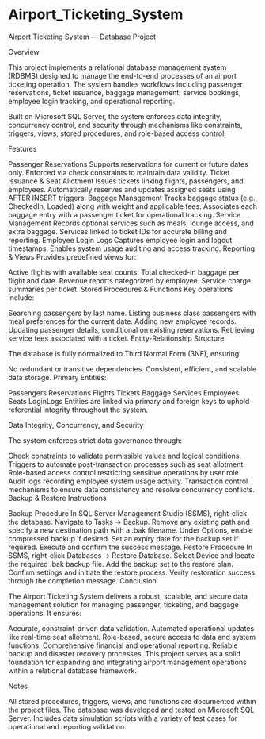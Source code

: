 # Airport_Ticketing_System
Airport Ticketing System — Database Project

Overview

This project implements a relational database management system (RDBMS) designed to manage the end-to-end processes of an airport ticketing operation. The system handles workflows including passenger reservations, ticket issuance, baggage management, service bookings, employee login tracking, and operational reporting.

Built on Microsoft SQL Server, the system enforces data integrity, concurrency control, and security through mechanisms like constraints, triggers, views, stored procedures, and role-based access control.

Features

Passenger Reservations
Supports reservations for current or future dates only.
Enforced via check constraints to maintain data validity.
Ticket Issuance & Seat Allotment
Issues tickets linking flights, passengers, and employees.
Automatically reserves and updates assigned seats using AFTER INSERT triggers.
Baggage Management
Tracks baggage status (e.g., CheckedIn, Loaded) along with weight and applicable fees.
Associates each baggage entry with a passenger ticket for operational tracking.
Service Management
Records optional services such as meals, lounge access, and extra baggage.
Services linked to ticket IDs for accurate billing and reporting.
Employee Login Logs
Captures employee login and logout timestamps.
Enables system usage auditing and access tracking.
Reporting & Views
Provides predefined views for:

Active flights with available seat counts.
Total checked-in baggage per flight and date.
Revenue reports categorized by employee.
Service charge summaries per ticket.
Stored Procedures & Functions
Key operations include:

Searching passengers by last name.
Listing business class passengers with meal preferences for the current date.
Adding new employee records.
Updating passenger details, conditional on existing reservations.
Retrieving service fees associated with a ticket.
Entity-Relationship Structure

The database is fully normalized to Third Normal Form (3NF), ensuring:

No redundant or transitive dependencies.
Consistent, efficient, and scalable data storage.
Primary Entities:

Passengers
Reservations
Flights
Tickets
Baggage
Services
Employees
Seats
LoginLogs
Entities are linked via primary and foreign keys to uphold referential integrity throughout the system.

Data Integrity, Concurrency, and Security

The system enforces strict data governance through:

Check constraints to validate permissible values and logical conditions.
Triggers to automate post-transaction processes such as seat allotment.
Role-based access control restricting sensitive operations by user role.
Audit logs recording employee system usage activity.
Transaction control mechanisms to ensure data consistency and resolve concurrency conflicts.
Backup & Restore Instructions

Backup Procedure
In SQL Server Management Studio (SSMS), right-click the database.
Navigate to Tasks → Backup.
Remove any existing path and specify a new destination path with a .bak filename.
Under Options, enable compressed backup if desired.
Set an expiry date for the backup set if required.
Execute and confirm the success message.
Restore Procedure
In SSMS, right-click Databases → Restore Database.
Select Device and locate the required .bak backup file.
Add the backup set to the restore plan.
Confirm settings and initiate the restore process.
Verify restoration success through the completion message.
Conclusion

The Airport Ticketing System delivers a robust, scalable, and secure data management solution for managing passenger, ticketing, and baggage operations. It ensures:

Accurate, constraint-driven data validation.
Automated operational updates like real-time seat allotment.
Role-based, secure access to data and system functions.
Comprehensive financial and operational reporting.
Reliable backup and disaster recovery processes.
This project serves as a solid foundation for expanding and integrating airport management operations within a relational database framework.

Notes

All stored procedures, triggers, views, and functions are documented within the project files.
The database was developed and tested on Microsoft SQL Server.
Includes data simulation scripts with a variety of test cases for operational and reporting validation.
